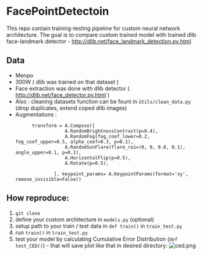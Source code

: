 # FacePointDetectoin


This repo contain training-testing pipeline for custom neural network architecture.
The goal is to compare custom trained model with trained dlib face-landmark detector -  http://dlib.net/face_landmark_detection.py.html

## Data
* Menpo
* 300W ( dlib was trained on that dataset )
* Face extraction was done with dlib detector ( http://dlib.net/face_detector.py.html )
* Also : cleaning datasets function can be fount in `ūtils/clean_data.py` (drop duplicates, extend coped dlib images)
* Augmentations : 
    ```commandline
          transform = A.Compose([
                      A.RandomBrightnessContrast(p=0.4),
                      A.RandomFog(fog_coef_lower=0.2, fog_coef_upper=0.5, alpha_coef=0.3, p=0.1),
                      A.RandomSunFlare(flare_roi=(0, 0, 0.8, 0.1), angle_upper=0.1, p=0.1),
                      A.HorizontalFlip(p=0.5),
                      A.Rotate(p=0.5),
            
                  ], keypoint_params= A.KeypointParams(format='xy', remove_invisible=False))
    ```
## How reproduce:
1. ```git clone```
2. define your custom architecture in `models.py` (optional)
3. setup path to your train / test data in `def train()` in `train_test.py`
4. run ``train()`` in `train_test.py`
4. test your model by calculating Cumulative Error Distribution (`def test_CED()`) - that will save plot like that in desired directory:
  ![ced.png](Logs%2FCED_plots%2Fdllib%2Fced.png)

